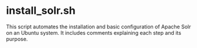# install_solr.sh
This script automates the installation and basic configuration of Apache Solr on an Ubuntu system. It includes comments explaining each step and its purpose.
